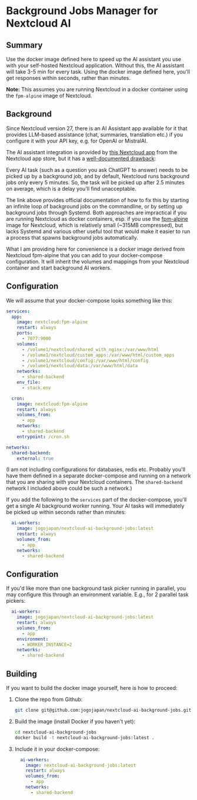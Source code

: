# Background Jobs Manager for Nextcloud AI

## Summary
Use the docker image defined here to speed up the AI assistant you use
with your self-hosted Nextcloud application. Without this, the AI
assistant will take 3-5 min for every task. Using the docker image
defined here, you'll get responses within seconds, rather than
minutes.

**Note:** This assumes you are running Nextcloud in a docker container using the `fpm-alpine` image of Nextcloud.

## Background
Since Nextcloud version 27, there is an AI Assistant app available for
it that provides LLM-based assistance (chat, summaries, translation
etc.) if you configure it with your API key, e.g. for OpenAI or
MistralAI.

The AI assistant integration is provided by [this Nextcloud
app](https://apps.nextcloud.com/apps/assistant) from the Nextcloud app
store, but it has a [well-documented
drawback](https://docs.nextcloud.com/server/latest/admin_manual/ai/overview.html#improve-ai-task-pickup-speed):

Every AI task (such as a question you ask ChatGPT to answer) needs to
be picked up by a background job, and by default, Nextcloud runs
background jobs only every 5 minutes. So, the task will be picked up
after 2.5 minutes on average, which is a delay you'll find
unacceptable.

The link above provides official documentation of how to fix this by
starting an infinite loop of background jobs on the commandline, or by
setting up background jobs through Systemd. Both approaches are
impractical if you are running Nextcloud as docker containers, esp. if
you use the [fpm-alpine](https://hub.docker.com/_/nextcloud/) image
for Nextcloud, which is relatively small (~315MB compressed), but
lacks Systemd and various other useful tool that would make it easier
to run a process that spawns background jobs automatically.

What I am providing here for convenience is a docker image derived
from Nextcloud fpm-alpine that you can add to your docker-compose
configuration. It will inherit the volumes and mappings from your
Nextcloud container and start background AI workers.

## Configuration
We will assume that your docker-compose looks something like this:

``` yaml
services:
  app:
    image: nextcloud:fpm-alpine
    restart: always
    ports:
      - 7077:9000
    volumes:
      - /volume1/nextcloud/shared_with_nginx:/var/www/html
      - /volume1/nextcloud/custom_apps:/var/www/html/custom_apps
      - /volume1/nextcloud/config:/var/www/html/config
      - /volume1/nextcloud/data:/var/www/html/data
    networks:
      - shared-backend
    env_file:
      - stack.env

  cron:
    image: nextcloud:fpm-alpine
    restart: always
    volumes_from:
      - app
    networks:
      - shared-backend
    entrypoint: /cron.sh

networks:
  shared-backend:
    external: true
```

(I am not including configurations for databases, redis etc. Probably
you'll have them defined in a separate docker-compose and running on a
network that you are sharing with your Nextcloud containers. The
`shared-backend` network I included above could be such a network.)

If you add the following to the `services` part of the docker-compose,
you'll get a single AI background worker running. Your AI tasks will
immediately be picked up within seconds rather than minutes:

``` yaml
  ai-workers:
    image: jogojapan/nextcloud-ai-background-jobs:latest
    restart: always
    volumes_from:
      - app
    networks:
      - shared-backend
```

## Configuration
If you'd like more than one background task picker running in parallel, you may configure this through an environment variable. E.g., for 2 parallel task pickers:

``` yaml
  ai-workers:
    image: jogojapan/nextcloud-ai-background-jobs:latest
    restart: always
    volumes_from:
      - app
    environment:
      - WORKER_INSTANCE=2
    networks:
      - shared-backend
```

## Building
If you want to build the docker image yourself, here is how to proceed:

1. Clone the repo from Github:
     ```bash
     git clone git@github.com:jogojapan/nextcloud-ai-background-jobs.git
     ```
1. Build the image (install Docker if you haven't yet):
    ```bash
    cd nextcloud-ai-background-jobs
    docker build -t nextcloud-ai-background-jobs:latest .
    ```
1. Include it in your docker-compose:
    ``` yaml
      ai-workers:
        image: nextcloud-ai-background-jobs:latest
        restart: always
        volumes_from:
          - app
        networks:
          - shared-backend
    ```
